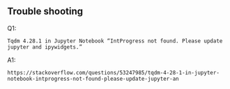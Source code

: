 ## Trouble shooting
Q1:
```
Tqdm 4.28.1 in Jupyter Notebook “IntProgress not found. Please update jupyter and ipywidgets.”
```

A1: 
```
https://stackoverflow.com/questions/53247985/tqdm-4-28-1-in-jupyter-notebook-intprogress-not-found-please-update-jupyter-an
```